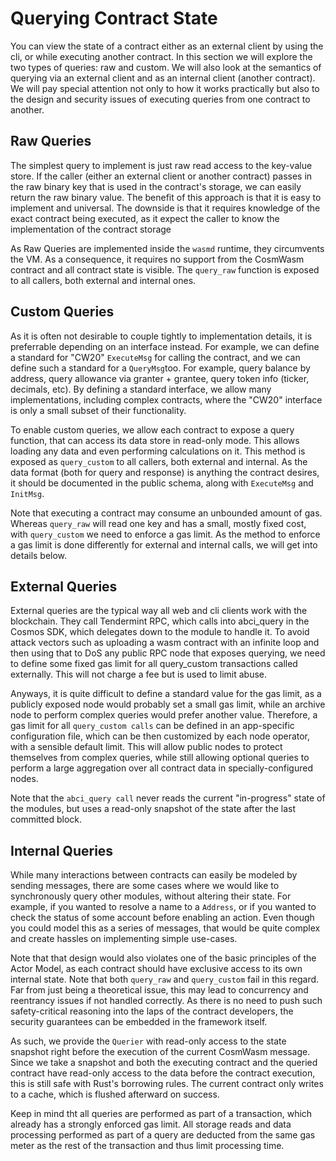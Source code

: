 # Querying Contract State
You can view the state of a contract either as an external client by using the cli, or while executing another contract. In this section we will explore the two types of queries: raw and custom. We will also look at the semantics of querying via an external client and as an internal client (another contract). We will pay special attention not only to how it works practically but also to the design and security issues of executing queries from one contract to another.

## Raw Queries
The simplest query to implement is just raw read access to the key-value store. If the caller (either an external client or another contract) passes in the raw binary key that is used in the contract's storage, we can easily return the raw binary value. The benefit of this approach is that it is easy to implement and universal. The downside is that it requires knowledge of the exact contract being executed, as it expect the caller to know the implementation of the contract storage

As Raw Queries are implemented inside the `wasmd` runtime, they circumvents the VM. As a consequence, it requires no support from the CosmWasm contract and all contract state is visible. The `query_raw` function is exposed to all callers, both external and internal ones.

## Custom Queries
As it is often not desirable to couple tightly to implementation details, it is preferrable depending on an interface instead. For example, we can define a standard for "CW20" `ExecuteMsg` for calling the contract, and we can define such a standard for a `QueryMsg`too. For example, query balance by address, query allowance via granter + grantee, query token info (ticker, decimals, etc). By defining a standard interface, we allow many implementations, including complex contracts, where the "CW20" interface is only a small subset of their functionality.

To enable custom queries, we allow each contract to expose a query function, that can access its data store in read-only mode. This allows loading any data and even performing calculations on it. This method is exposed as `query_custom` to all callers, both external and internal. As the data format (both for query and response) is anything the contract desires, it should be documented in the public schema, along with `ExecuteMsg` and `InitMsg`.

Note that executing a contract may consume an unbounded amount of gas. Whereas `query_raw` will read one key and has a small, mostly fixed cost, with `query_custom` we need to enforce a gas limit. As the method to enforce a gas limit is done differently for external and internal calls, we will get into details below.

## External Queries
External queries are the typical way all web and cli clients work with the blockchain. They call Tendermint RPC, which calls into abci_query in the Cosmos SDK, which delegates down to the module to handle it. To avoid attack vectors such as uploading a wasm contract with an infinite loop and then using that to DoS any public RPC node that exposes querying,  we need to define some fixed gas limit for all query_custom transactions called externally. This will not charge a fee but is used to limit abuse.

Anyways, it is quite difficult to define a standard value for the gas limit, as a publicly exposed node would probably set a small gas limit, while an archive node to perform complex queries would prefer another value. Therefore, a gas limit for all `query_custom calls` can be defined in an app-specific configuration file, which can be then  customized by each node operator, with a sensible default limit. This will allow public nodes to protect themselves from complex queries, while still allowing optional queries to perform a large aggregation over all contract data in specially-configured nodes.

Note that the `abci_query call` never reads the current "in-progress" state of the modules, but uses a read-only snapshot of the state after the last committed block.

## Internal Queries
While many interactions between contracts can easily be modeled by sending messages, there are some cases where we would like to synchronously query other modules, without altering their state. For example, if you wanted to resolve a name to a `Address`, or if you wanted to check the status of some account before enabling an action. Even though you could model this as a series of messages, that would be quite complex and create hassles on implementing simple use-cases.

Note that that design would also violates one of the basic principles of the Actor Model, as each contract should have exclusive access to its own internal state. Note that both `query_raw` and `query_custom` fail in this regard. Far from just being a theoretical issue, this may lead to concurrency and reentrancy issues if not handled correctly. As there is no need to push such safety-critical reasoning into the laps of the contract developers, the security guarantees can be embedded in the framework itself.

As such, we provide the `Querier` with read-only access to the state snapshot right before the execution of the current CosmWasm message. Since we take a snapshot and both the executing contract and the queried contract have read-only access to the data before the contract execution, this is still safe with Rust's borrowing rules. The current contract only writes to a cache, which is flushed afterward on success.


Keep in mind tht all queries are performed as part of a transaction, which already has a strongly enforced gas limit. All storage reads and data processing performed as part of a query are deducted from the same gas meter as the rest of the transaction and thus limit processing time.